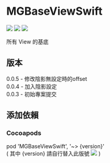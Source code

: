 # MGBaseViewSwift
![](https://img.shields.io/cocoapods/v/MGBaseViewSwift.svg?style=flat) 
![](https://img.shields.io/badge/platform-ios-lightgrey.svg) 
![](https://img.shields.io/badge/language-swift-orange.svg)  

所有 View 的基底

## 版本
0.0.5 - 修改陰影無設定時的offset  
0.0.4 - 加入陰影設定  
0.0.3 - 初始專案提交  

## 添加依賴  

### Cocoapods
pod 'MGBaseViewSwift', '~> {version}'  
( 其中 {version} 請自行替入此版號 ![](https://img.shields.io/cocoapods/v/MGBaseViewSwift.svg?style=flat) )  
